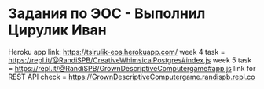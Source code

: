 # Задания по ЭОС - Выполнил Цирулик Иван
Heroku app link: https://tsirulik-eos.herokuapp.com/
week 4 task = https://repl.it/@RandiSPB/CreativeWhimsicalPostgres#index.js
week 5 task = https://repl.it/@RandiSPB/GrownDescriptiveComputergame#app.js
link for REST API check = https://GrownDescriptiveComputergame.randispb.repl.co
